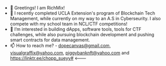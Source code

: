 - 👋 Greetings! I am RichMix! 
- 🌱 I recently completed UCLA Extension's program of Blockchain Tech Management, while currently on my way to an A.S in Cyberseurity. I  also compete with my school team in NCL/CTF competitions!
- 👀 I’m interested in building dApps, software tools, tools for CTF challenges, while also pursuing blockchain development and pushing smart contracts for data management.
- 📫 How to reach me? - dopecanvas@gmail.com, visualgraffix@yahoo.com, piggybanknft@yahoo.com and https://linktr.ee/chopp_sueyy# <---

